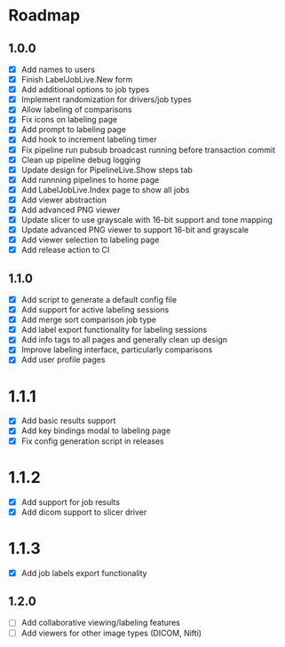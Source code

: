 # Roadmap

## 1.0.0
- [x] Add names to users
- [x] Finish LabelJobLive.New form
- [x] Add additional options to job types
- [x] Implement randomization for drivers/job types
- [x] Allow labeling of comparisons
- [x] Fix icons on labeling page
- [x] Add prompt to labeling page
- [x] Add hook to increment labeling timer
- [x] Fix pipeline run pubsub broadcast running before transaction commit
- [x] Clean up pipeline debug logging
- [x] Update design for PipelineLive.Show steps tab
- [x] Add runnning pipelines to home page
- [x] Add LabelJobLive.Index page to show all jobs
- [x] Add viewer abstraction
- [x] Add advanced PNG viewer
- [x] Update slicer to use grayscale with 16-bit support and tone mapping
- [x] Update advanced PNG viewer to support 16-bit and grayscale
- [x] Add viewer selection to labeling page
- [x] Add release action to CI

## 1.1.0
- [x] Add script to generate a default config file
- [x] Add support for active labeling sessions
- [x] Add merge sort comparison job type
- [x] Add label export functionality for labeling sessions
- [x] Add info tags to all pages and generally clean up design
- [x] Improve labeling interface, particularly comparisons
- [x] Add user profile pages

# 1.1.1
- [x] Add basic results support
- [x] Add key bindings modal to labeling page
- [x] Fix config generation script in releases

# 1.1.2
- [x] Add support for job results
- [x] Add dicom support to slicer driver

# 1.1.3
- [x] Add job labels export functionality

## 1.2.0
- [ ] Add collaborative viewing/labeling features
- [ ] Add viewers for other image types (DICOM, Nifti)
